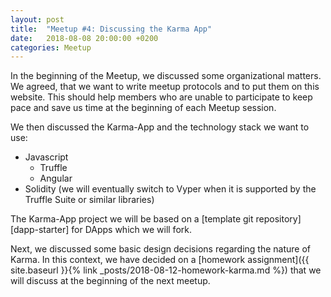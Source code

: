 ```yaml
---
layout: post
title:  "Meetup #4: Discussing the Karma App"
date:   2018-08-08 20:00:00 +0200
categories: Meetup
---
```


In the beginning of the Meetup, we discussed some organizational matters. We agreed, that we want to write meetup protocols and to put them on this website. This should help members who are unable to participate to keep pace and save us time at the beginning of each Meetup session.

We then discussed the Karma-App and the technology stack we want to use:
* Javascript
    * Truffle
    * Angular
* Solidity (we will eventually switch to Vyper when it is supported by the Truffle Suite or similar libraries)

The Karma-App project we will be based on a [template git repository][dapp-starter] for DApps which we will fork.

Next, we discussed some basic design decisions regarding the nature of Karma.
In this context, we have decided on a 
[homework assignment]({{ site.baseurl }}{% link _posts/2018-08-12-homework-karma.md %}) that we will discuss at the beginning of the next meetup.
